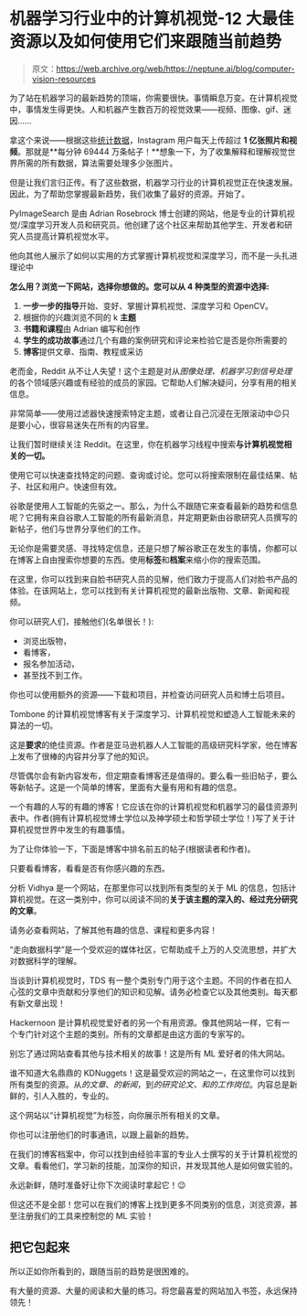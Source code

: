 # 机器学习行业中的计算机视觉-12 大最佳资源以及如何使用它们来跟随当前趋势

> 原文：<https://web.archive.org/web/https://neptune.ai/blog/computer-vision-resources>

为了站在机器学习的最新趋势的顶端，你需要很快。事情瞬息万变。在计算机视觉中，事情发生得更快。人和机器产生数百万的视觉效果——视频、图像、gif、迷因……

拿这个来说——根据这些[统计数据](https://web.archive.org/web/20221206031603/https://blog.microfocus.com/how-much-data-is-created-on-the-internet-each-day/)，Instagram 用户每天上传超过 **1 亿张照片和视频**。那就是**每分钟 69444 万条帖子！**想象一下，为了收集解释和理解视觉世界所需的所有数据，算法需要处理多少张图片。

但是让我们言归正传。有了这些数据，机器学习行业的计算机视觉正在快速发展。因此，为了帮助您掌握最新趋势，我们收集了最好的资源。开始了。

PyImageSearch 是由 Adrian Rosebrock 博士创建的网站，他是专业的计算机视觉/深度学习开发人员和研究员。他创建了这个社区来帮助其他学生、开发者和研究人员提高计算机视觉水平。

他向其他人展示了如何以实用的方式掌握计算机视觉和深度学习，而不是一头扎进理论中

**怎么用？浏览一下网站，选择你想做的。您可以从 4 种类型的资源中选择:**

1.  **一步一步的指导**开始、变好、掌握计算机视觉、深度学习和 OpenCV。
2.  根据你的兴趣浏览不同的 k **主题**
3.  **书籍和课程**由 Adrian 编写和创作
4.  **学生的成功故事**通过几个有趣的案例研究和评论来检验它是否是你所需要的
5.  **博客**提供文章、指南、教程或采访

老而金，Reddit 从不让人失望！这个主题是对从*图像处理、机器学习到信号处理*的各个领域感兴趣或有经验的成员的家园。它帮助人们解决疑问，分享有用的相关信息。

非常简单——使用过滤器快速搜索特定主题，或者让自己沉浸在无限滚动中😉只是要小心，很容易迷失在所有的内容里。

让我们暂时继续关注 Reddit。在这里，你在机器学习线程中搜索**与计算机视觉相关的一切。**

使用它可以快速查找特定的问题、查询或讨论。您可以将搜索限制在最佳结果、帖子、社区和用户。快速但有效。

谷歌是使用人工智能的先驱之一。那么，为什么不跟随它来查看最新的趋势和信息呢？它拥有来自谷歌人工智能的所有最新消息，并定期更新由谷歌研究人员撰写的新帖子，他们与世界分享他们的工作。

无论你是需要灵感、寻找特定信息，还是只想了解谷歌正在发生的事情，你都可以在博客上自由搜索你想要的东西。使用**标签**和**档案**来缩小你的搜索范围。

在这里，你可以找到来自脸书研究人员的见解，他们致力于提高人们对脸书产品的体验。在该网站上，您可以找到有关计算机视觉的最新出版物、文章、新闻和视频。

你可以研究人们，接触他们(名单很长！):

*   浏览出版物，
*   看博客，
*   报名参加活动，
*   甚至找不到工作。

你也可以使用额外的资源——下载和项目，并检查访问研究人员和博士后项目。

Tombone 的计算机视觉博客有关于深度学习、计算机视觉和塑造人工智能未来的算法的一切。

这是**要求**的绝佳资源。作者是亚马逊机器人人工智能的高级研究科学家，他在博客上发布了很棒的内容并分享了他的知识。

尽管偶尔会有新内容发布，但定期查看博客还是值得的。要么看一些旧帖子，要么等新帖子。这是一个简单的博客，里面有大量有用和有趣的信息。

一个有趣的人写的有趣的博客！它应该在你的计算机视觉和机器学习的最佳资源列表中。作者(拥有计算机视觉博士学位以及神学硕士和哲学硕士学位！)写了关于计算机视觉世界中发生的有趣事情。

为了让你体验一下，下面是博客中排名前五的帖子(根据读者和作者)。

只要看看博客，看看是否有你感兴趣的东西。

分析 Vidhya 是一个网站，在那里你可以找到所有类型的关于 ML 的信息，包括计算机视觉。在这一类别中，你可以阅读不同的**关于该主题的深入的、经过充分研究的文章**。

请务必查看网站，了解其他有趣的信息、课程和更多内容！

“走向数据科学”是一个受欢迎的媒体社区，它帮助成千上万的人交流思想，并扩大对数据科学的理解。

当谈到计算机视觉时，TDS 有一整个类别专门用于这个主题。不同的作者在扣人心弦的文章中贡献和分享他们的知识和见解。请务必检查它以及其他类别。每天都有新文章出现！

Hackernoon 是计算机视觉爱好者的另一个有用资源。像其他网站一样，它有一个专门针对这个主题的类别。所有的文章都是由这方面的专家写的。

别忘了通过网站查看其他与技术相关的故事！这是所有 ML 爱好者的伟大网站。

谁不知道大名鼎鼎的 KDNuggets！这是最受欢迎的网站之一，在这里你可以找到所有类型的资源。从*的文章*、*的新闻*，到*的研究论文、*和*的工作岗位*。内容总是新鲜的，引人入胜的，专业的。

这个网站以“计算机视觉”为标签，向你展示所有相关的文章。

你也可以注册他们的时事通讯，以跟上最新的趋势。

在我们的博客档案中，你可以找到由经验丰富的专业人士撰写的关于计算机视觉的文章。看看他们，学习新的技能，加深你的知识，并发现其他人是如何做实验的。

永远新鲜，随时准备好让你下次阅读时拿起它！😉

但这还不是全部！您可以在我们的博客上找到更多不同类别的信息，浏览资源，甚至注册我们的工具来控制您的 ML 实验！

## 把它包起来

所以正如你所看到的，跟随当前的趋势是很困难的。

有大量的资源、大量的阅读和大量的练习。将您最喜爱的网站加入书签，永远保持领先！